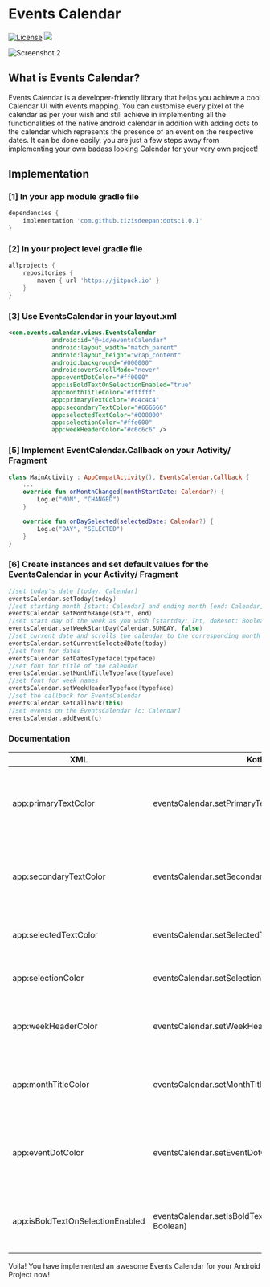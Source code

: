 # Events Calendar
[![License](https://img.shields.io/badge/license-Apache%202-4EB1BA.svg?style=flat-square)](https://www.apache.org/licenses/LICENSE-2.0.html)
[![](https://jitpack.io/v/tizisdeepan/eventscalendar.svg)](https://jitpack.io/#tizisdeepan/eventscalendar)

![Screenshot 2](https://github.com/tizisdeepan/eventscalendar/blob/master/screenshots/ss2.png)

## What is Events Calendar?
Events Calendar is a developer-friendly library that helps you achieve a cool Calendar UI with events mapping. You can customise every pixel of the calendar as per your wish and still achieve in implementing all the functionalities of the native android calendar in addition with adding dots to the calendar which represents the presence of an event on the respective dates. It can be done easily, you are just a few steps away from implementing your own badass looking Calendar for your very own project!

## Implementation
### [1] In your app module gradle file
```gradle
dependencies {
    implementation 'com.github.tizisdeepan:dots:1.0.1'
}
```

### [2] In your project level gradle file
```gradle
allprojects {
    repositories {
        maven { url 'https://jitpack.io' }
    }
}
```
### [3] Use EventsCalendar in your layout.xml
```xml
<com.events.calendar.views.EventsCalendar
            android:id="@+id/eventsCalendar"
            android:layout_width="match_parent"
            android:layout_height="wrap_content"
            android:background="#000000"
            android:overScrollMode="never"
            app:eventDotColor="#ff0000"
            app:isBoldTextOnSelectionEnabled="true"
            app:monthTitleColor="#ffffff"
            app:primaryTextColor="#c4c4c4"
            app:secondaryTextColor="#666666"
            app:selectedTextColor="#000000"
            app:selectionColor="#ffe600"
            app:weekHeaderColor="#c6c6c6" />
```
### [5] Implement EventCalendar.Callback on your Activity/ Fragment
```kotlin
class MainActivity : AppCompatActivity(), EventsCalendar.Callback {
    ...
    override fun onMonthChanged(monthStartDate: Calendar?) {
        Log.e("MON", "CHANGED")
    }

    override fun onDaySelected(selectedDate: Calendar?) {
        Log.e("DAY", "SELECTED")
    }
}
```
### [6] Create instances and set default values for the EventsCalendar in your Activity/ Fragment
```kotlin
//set today's date [today: Calendar]
eventsCalendar.setToday(today)
//set starting month [start: Calendar] and ending month [end: Calendar]
eventsCalendar.setMonthRange(start, end)
//set start day of the week as you wish [startday: Int, doReset: Boolean]
eventsCalendar.setWeekStartDay(Calendar.SUNDAY, false)
//set current date and scrolls the calendar to the corresponding month of the selected date [today: Calendar]
eventsCalendar.setCurrentSelectedDate(today)
//set font for dates
eventsCalendar.setDatesTypeface(typeface)
//set font for title of the calendar
eventsCalendar.setMonthTitleTypeface(typeface)
//set font for week names
eventsCalendar.setWeekHeaderTypeface(typeface)
//set the callback for EventsCalendar
eventsCalendar.setCallback(this)
//set events on the EventsCalendar [c: Calendar]
eventsCalendar.addEvent(c)
```
### Documentation

|XML|Kotlin/Java|Description|
|---|---|---|
|app:primaryTextColor|eventsCalendar.setPrimaryTextColor(color: Int)|Sets primary text color of the calendar (selectable dates)|
|app:secondaryTextColor|eventsCalendar.setSecondaryTextColor(color: Int)|Sets secondary text color of the calendar (disabled dates)|
|app:selectedTextColor|eventsCalendar.setSelectedTextColor(color: Int)|Sets text color of the selected date|
|app:selectionColor|eventsCalendar.setSelectionColor(color: Int)|Sets color for the selection circle|
|app:weekHeaderColor|eventsCalendar.setWeekHeaderColor(color: Int)|Sets text color for the week header labels|
|app:monthTitleColor|eventsCalendar.setMonthTitleColor(color: Int)|Sets text color for the month title in the calendar view|
|app:eventDotColor|eventsCalendar.setEventDotColor(color: Int)|Sets color for the event dots marked in the calendar view|
|app:isBoldTextOnSelectionEnabled|eventsCalendar.setIsBoldTextOnSelectionEnabled(isEnabled: Boolean)|Sets whether the dates should be highlighted or not|

Voila! You have implemented an awesome Events Calendar for your Android Project now!
